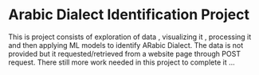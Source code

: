 # Arabic Dialect Identification Project
This is project consists of exploration of data , visualizing it , processing it and then applying ML models to identify ARabic Dialect.
The data is not provided but it requested/retrieved from a website page through POST request.
There still more work needed in this project to complete it ...
